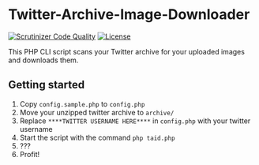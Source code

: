 # Twitter-Archive-Image-Downloader
[![Scrutinizer Code Quality](https://scrutinizer-ci.com/g/Dennis14e/Twitter-Archive-Image-Downloader/badges/quality-score.png?b=master)](https://scrutinizer-ci.com/g/Dennis14e/Twitter-Archive-Image-Downloader/?branch=master)
[![License](https://img.shields.io/github/license/Dennis14e/Twitter-Archive-Image-Downloader.svg)](LICENSE)

This PHP CLI script scans your Twitter archive for your uploaded images and downloads them.

## Getting started
1. Copy `config.sample.php` to `config.php`
2. Move your unzipped twitter archive to `archive/`
3. Replace `****TWITTER USERNAME HERE****` in `config.php` with your twitter username
4. Start the script with the command `php taid.php`
5. ???
6. Profit!
